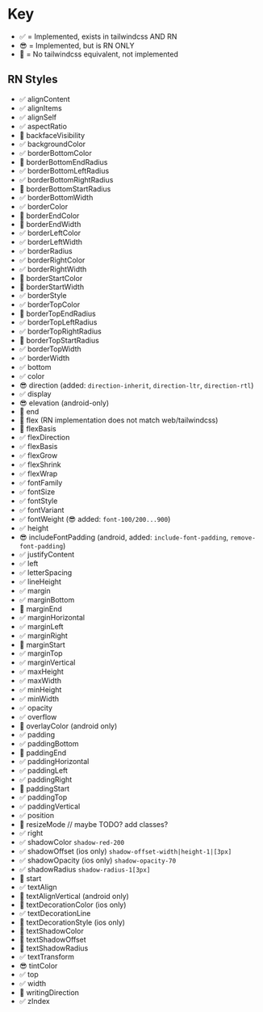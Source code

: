 # Key

- ✅ = Implemented, exists in tailwindcss AND RN
- 😎 = Implemented, but is RN ONLY
- 🚨 = No tailwindcss equivalent, not implemented

## RN Styles

- ✅ alignContent
- ✅ alignItems
- ✅ alignSelf
- ✅ aspectRatio
- 🚨 backfaceVisibility
- ✅ backgroundColor
- ✅ borderBottomColor
- 🚨 borderBottomEndRadius
- ✅ borderBottomLeftRadius
- ✅ borderBottomRightRadius
- 🚨 borderBottomStartRadius
- ✅ borderBottomWidth
- ✅ borderColor
- 🚨 borderEndColor
- 🚨 borderEndWidth
- ✅ borderLeftColor
- ✅ borderLeftWidth
- ✅ borderRadius
- ✅ borderRightColor
- ✅ borderRightWidth
- 🚨 borderStartColor
- 🚨 borderStartWidth
- ✅ borderStyle
- ✅ borderTopColor
- 🚨 borderTopEndRadius
- ✅ borderTopLeftRadius
- ✅ borderTopRightRadius
- 🚨 borderTopStartRadius
- ✅ borderTopWidth
- ✅ borderWidth
- ✅ bottom
- ✅ color
- 😎 direction (added: `direction-inherit`, `direction-ltr`, `direction-rtl`)
- ✅ display
- 😎 elevation (android-only)
- 🚨 end
- 🚨 flex (RN implementation does not match web/tailwindcss)
- 🚨 flexBasis
- ✅ flexDirection
- ✅ flexBasis
- ✅ flexGrow
- ✅ flexShrink
- ✅ flexWrap
- ✅ fontFamily
- ✅ fontSize
- ✅ fontStyle
- ✅ fontVariant
- ✅ fontWeight (😎 added: `font-100/200...900`)
- ✅ height
- 😎 includeFontPadding (android, added: `include-font-padding`, `remove-font-padding`)
- ✅ justifyContent
- ✅ left
- ✅ letterSpacing
- ✅ lineHeight
- ✅ margin
- ✅ marginBottom
- 🚨 marginEnd
- ✅ marginHorizontal
- ✅ marginLeft
- ✅ marginRight
- 🚨 marginStart
- ✅ marginTop
- ✅ marginVertical
- ✅ maxHeight
- ✅ maxWidth
- ✅ minHeight
- ✅ minWidth
- ✅ opacity
- ✅ overflow
- 🚨 overlayColor (android only)
- ✅ padding
- ✅ paddingBottom
- 🚨 paddingEnd
- ✅ paddingHorizontal
- ✅ paddingLeft
- ✅ paddingRight
- 🚨 paddingStart
- ✅ paddingTop
- ✅ paddingVertical
- ✅ position
- 🚨 resizeMode // maybe TODO? add classes?
- ✅ right
- ✅ shadowColor `shadow-red-200`
- ✅ shadowOffset (ios only) `shadow-offset-width|height-1|[3px]`
- ✅ shadowOpacity (ios only) `shadow-opacity-70`
- ✅ shadowRadius `shadow-radius-1[3px]`
- 🚨 start
- ✅ textAlign
- 🚨 textAlignVertical (android only)
- 🚨 textDecorationColor (ios only)
- ✅ textDecorationLine
- 🚨 textDecorationStyle (ios only)
- 🚨 textShadowColor
- 🚨 textShadowOffset
- 🚨 textShadowRadius
- ✅ textTransform
- 😎 tintColor
- ✅ top
- ✅ width
- 🚨 writingDirection
- ✅ zIndex
